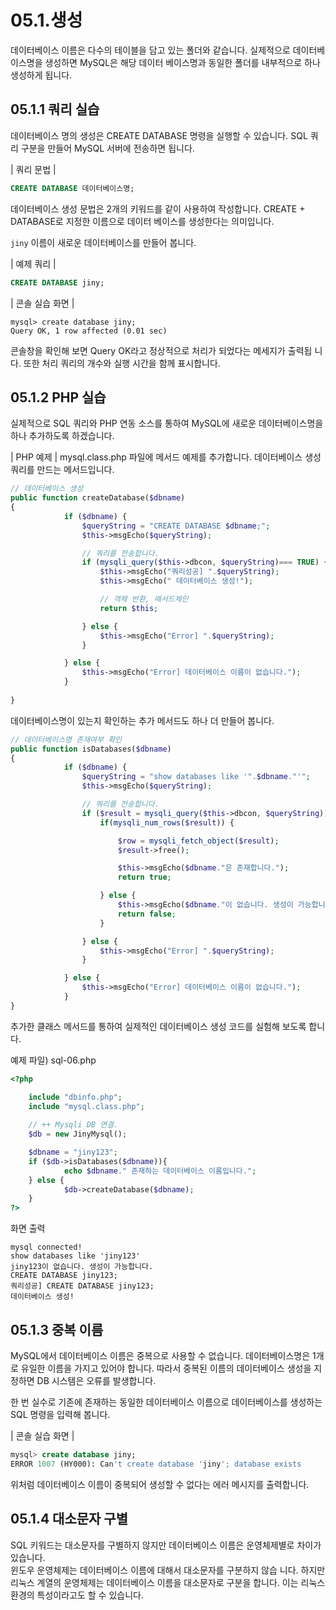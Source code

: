 # 05.1.생성 
데이터베이스 이름은 다수의 테이블을 담고 있는 폴더와 같습니다. 실제적으로 데이터베이스명을 생성하면 MySQL은 해당 데이터 베이스명과 동일한 폴더를 내부적으로 하나 
생성하게 됩니다.  

## 05.1.1 쿼리 실습 
데이터베이스 명의 생성은 CREATE DATABASE 명령을 실행할 수 있습니다. SQL 쿼리 구분을 만들어 MySQL 서버에 전송하면 됩니다.  

| 쿼리 문법 | 
```sql
CREATE DATABASE 데이터베이스명; 
```

데이터베이스 생성 문법은 2개의 키워드를 같이 사용하여 작성합니다. CREATE + DATABASE로 지정한 이름으로 데이터 베이스를 생성한다는 의미입니다.  

`jiny` 이름이 새로운 데이터베이스를 만들어 봅니다. 

| 예제 쿼리 | 
```sql
CREATE DATABASE jiny; 
```

| 콘솔 실습 화면 | 
```
mysql> create database jiny;
Query OK, 1 row affected (0.01 sec)
```

콘솔창을 확인해 보면 Query OK라고 정상적으로 처리가 되었다는 메세지가 출력됩 니다. 또한 처리 쿼리의 개수와 실행 시간을 함께 표시합니다.  

## 05.1.2 PHP 실습 
실제적으로 SQL 쿼리와 PHP 연동 소스를 통하여 MySQL에 새로운 데이터베이스명을 하나 추가하도록 하겠습니다. 

| PHP 예제 | 
mysql.class.php 파일에 메서드 예제를 추가합니다. 데이터베이스 생성 쿼리를 만드는 메서드입니다. 

```php
// 데이터베이스 생성
public function createDatabase($dbname)
{
            if ($dbname) {
                $queryString = "CREATE DATABASE $dbname;";
                $this->msgEcho($queryString);

                // 쿼리를 전송합니다.
                if (mysqli_query($this->dbcon, $queryString)=== TRUE) {
                    $this->msgEcho("쿼리성공] ".$queryString);
                    $this->msgEcho(" 데이터베이스 생성!");

                    // 객체 반환, 매서드체인
                    return $this; 

                } else {
                    $this->msgEcho("Error] ".$queryString);
                } 

            } else {
                $this->msgEcho("Error] 데이터베이스 이름이 없습니다.");
            }
            
}
```

데이터베이스명이 있는지 확인하는 추가 메서드도 하나 더 만들어 봅니다.  

```php
// 데이터베이스명 존재여부 확인
public function isDatabases($dbname)
{
            if ($dbname) {
                $queryString = "show databases like '".$dbname."'";
                $this->msgEcho($queryString);

                // 쿼리를 전송합니다.
                if ($result = mysqli_query($this->dbcon, $queryString)) {
                    if(mysqli_num_rows($result)) {                       

                        $row = mysqli_fetch_object($result);
                        $result->free();

                        $this->msgEcho($dbname."은 존재합니다.");
                        return true;

                    } else {
                        $this->msgEcho($dbname."이 없습니다. 생성이 가능합니다.");
                        return false;
                    }

                } else {
                    $this->msgEcho("Error] ".$queryString);
                }

            } else {
                $this->msgEcho("Error] 데이터베이스 이름이 없습니다.");
            }
} 
```

추가한 클래스 메서드를 통하여 실제적인 데이터베이스 생성 코드를 실험해 보도록 합니다.  

예제 파일) sql-06.php 
```php
<?php

	include "dbinfo.php";
	include "mysql.class.php";
 
	// ++ Mysqli DB 연결.
	$db = new JinyMysql();

	$dbname = "jiny123";
	if ($db->isDatabases($dbname)){
    		echo $dbname." 존재하는 데이터베이스 이름입니다.";
	} else {
    		$db->createDatabase($dbname);
	}
?> 
```

화면 출력 
```
mysql connected!
show databases like 'jiny123'
jiny123이 없습니다. 생성이 가능합니다.
CREATE DATABASE jiny123;
쿼리성공] CREATE DATABASE jiny123;
데이터베이스 생성!
```

## 05.1.3 중복 이름 
MySQL에서 데이터베이스 이름은 중복으로 사용할 수 없습니다. 데이터베이스명은 1개 로 유일한 이름을 가지고 있어야 합니다. 따라서 중복된 이름의 데이터베이스 생성을 지 정하면 DB 시스템은 오류를 발생합니다.  

한 번 실수로 기존에 존재하는 동일한 데이터베이스 이름으로 데이터베이스를 생성하는 SQL 명령을 입력해 봅니다.  

| 콘솔 실습 화면 | 
```sql
mysql> create database jiny;
ERROR 1007 (HY000): Can't create database 'jiny'; database exists
```

위처럼 데이터베이스 이름이 중복되어 생성할 수 없다는 에러 메시지를 출력합니다.  


## 05.1.4 대소문자 구별 
SQL 키워드는 대소문자를 구별하지 않지만 데이터베이스 이름은 운영체제별로 차이가 있습니다.  
윈도우 운영체제는 데이터베이스 이름에 대해서 대소문자를 구분하지 않습 니다. 하지만 리눅스 계열의 운영체제는 데이터베이스 이름을 대소문자로 구분을 합니다. 이는 리눅스 환경의 특성이라고도 할 수 있습니다.  